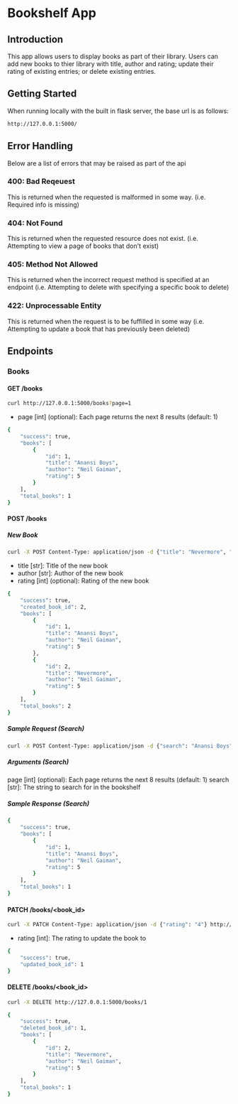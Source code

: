 # Bookshelf App

## Introduction

This app allows users to display books as part of their library. Users can add new books to thier library with title, author and rating; update their rating of existing entries; or delete existing entries.

## Getting Started

When running locally with the built in flask server, the base url is as follows:

```bash
http://127.0.0.1:5000/
```

## Error Handling

Below are a list of errors that may be raised as part of the api

### 400: Bad Reqeuest

This is returned when the requested is malformed in some way. (i.e. Required info is missing)

### 404: Not Found

This is returned when the requested resource does not exist. (i.e. Attempting to view a page of books that don't exist)

### 405: Method Not Allowed

This is returned when the incorrect request method is specified at an endpoint (i.e. Attempting to delete with specifying a specific book to delete)

### 422: Unprocessable Entity

This is returned when the request is to be fuffilled in some way (i.e. Attempting to update a book that has previously been deleted)

## Endpoints

### Books

#### GET /books

```bash
curl http://127.0.0.1:5000/books?page=1
```

* page [int] (optional): Each page returns the next 8 results (default: 1)

```bash
{
    "success": true,
    "books": [
        {
            "id": 1,
            "title": "Anansi Boys",
            "author": "Neil Gaiman",
            "rating": 5
        }
    ],
    "total_books": 1
}
```

#### POST /books

##### New Book

```bash
curl -X POST Content-Type: application/json -d {"title": "Nevermore", "author": "Neil Gaiman", "rating": "5"} http://127.0.0.1:5000/books
```

* title [str]: Title of the new book
* author [str]: Author of the new book
* rating [int] (optional): Rating of the new book

```bash
{
    "success": true,
    "created_book_id": 2,
    "books": [
        {
            "id": 1,
            "title": "Anansi Boys",
            "author": "Neil Gaiman",
            "rating": 5
        },
        {
            "id": 2,
            "title": "Nevermore",
            "author": "Neil Gaiman",
            "rating": 5
        }
    ],
    "total_books": 2
}
```

##### Sample Request (Search)

```bash
curl -X POST Content-Type: application/json -d {"search": "Anansi Boys"} http://127.0.0.1:5000/books?page=1
```

##### Arguments (Search)

page [int] (optional): Each page returns the next 8 results (default: 1)
search [str]: The string to search for in the bookshelf

##### Sample Response (Search)

```bash
{
    "success": true,
    "books": [
        {
            "id": 1,
            "title": "Anansi Boys",
            "author": "Neil Gaiman",
            "rating": 5
        }
    ],
    "total_books": 1
}
```

#### PATCH /books/<book_id>

```bash
curl -X PATCH Content-Type: application/json -d {"rating": "4"} http://127.0.0.1:5000/books/1
```

* rating [int]: The rating to update the book to

```bash
{
    "success": true,
    "updated_book_id": 1
}
```

#### DELETE /books/<book_id>

```bash
curl -X DELETE http://127.0.0.1:5000/books/1
```

```bash
{
    "success": true,
    "deleted_book_id": 1,
    "books": [
        {
            "id": 2,
            "title": "Nevermore",
            "author": "Neil Gaiman",
            "rating": 5
        }
    ],
    "total_books": 1
}
```
